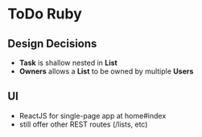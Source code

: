 # ToDo Ruby

## Design Decisions
- **Task** is shallow nested in **List**
- **Owners** allows a **List** to be owned by multiple **Users**

## UI
- ReactJS for single-page app at home#index
- still offer other REST routes (/lists, etc)
